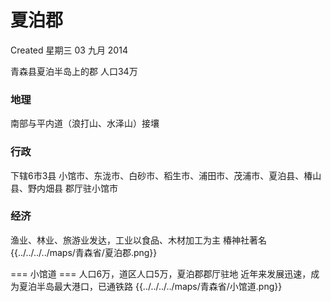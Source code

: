 <!-- Content-Type: text/x-zim-wiki
Wiki-Format: zim 0.4
Creation-Date: 2014-09-03T00:06:55+08:00 -->

# 夏泊郡
Created 星期三 03 九月 2014

青森县夏泊半岛上的郡
人口34万

### 地理
南部与平内道（浪打山、水泽山）接壤

### 行政
下辖6市3县
小馆市、东泷市、白砂市、稻生市、浦田市、茂浦市、夏泊县、椿山县、野内畑县
郡厅驻小馆市

### 经济
渔业、林业、旅游业发达，工业以食品、木材加工为主
椿神社著名
{{../../../../maps/青森省/夏泊郡.png}}

=== 小馆道 ===
人口6万，道区人口5万，夏泊郡郡厅驻地
近年来发展迅速，成为夏泊半岛最大港口，已通铁路
{{../../../../maps/青森省/小馆道.png}}
